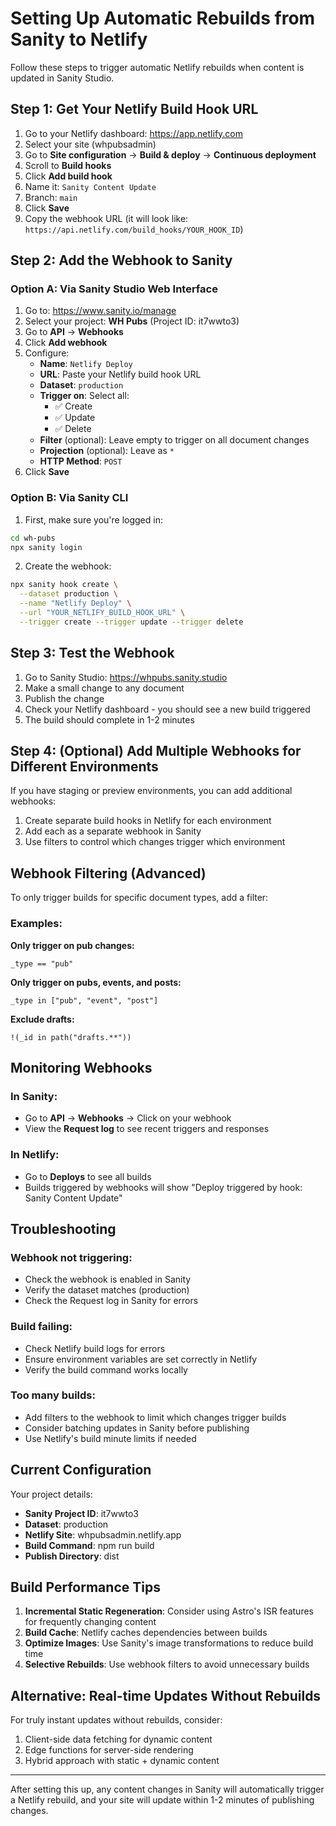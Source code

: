 # Setting Up Automatic Rebuilds from Sanity to Netlify

Follow these steps to trigger automatic Netlify rebuilds when content is updated in Sanity Studio.

## Step 1: Get Your Netlify Build Hook URL

1. Go to your Netlify dashboard: https://app.netlify.com
2. Select your site (whpubsadmin)
3. Go to **Site configuration** → **Build & deploy** → **Continuous deployment**
4. Scroll to **Build hooks**
5. Click **Add build hook**
6. Name it: `Sanity Content Update`
7. Branch: `main`
8. Click **Save**
9. Copy the webhook URL (it will look like: `https://api.netlify.com/build_hooks/YOUR_HOOK_ID`)

## Step 2: Add the Webhook to Sanity

### Option A: Via Sanity Studio Web Interface

1. Go to: https://www.sanity.io/manage
2. Select your project: **WH Pubs** (Project ID: it7wwto3)
3. Go to **API** → **Webhooks**
4. Click **Add webhook**
5. Configure:
   - **Name**: `Netlify Deploy`
   - **URL**: Paste your Netlify build hook URL
   - **Dataset**: `production`
   - **Trigger on**: Select all:
     - ✅ Create
     - ✅ Update
     - ✅ Delete
   - **Filter** (optional): Leave empty to trigger on all document changes
   - **Projection** (optional): Leave as `*`
   - **HTTP Method**: `POST`
6. Click **Save**

### Option B: Via Sanity CLI

1. First, make sure you're logged in:
```bash
cd wh-pubs
npx sanity login
```

2. Create the webhook:
```bash
npx sanity hook create \
  --dataset production \
  --name "Netlify Deploy" \
  --url "YOUR_NETLIFY_BUILD_HOOK_URL" \
  --trigger create --trigger update --trigger delete
```

## Step 3: Test the Webhook

1. Go to Sanity Studio: https://whpubs.sanity.studio
2. Make a small change to any document
3. Publish the change
4. Check your Netlify dashboard - you should see a new build triggered
5. The build should complete in 1-2 minutes

## Step 4: (Optional) Add Multiple Webhooks for Different Environments

If you have staging or preview environments, you can add additional webhooks:

1. Create separate build hooks in Netlify for each environment
2. Add each as a separate webhook in Sanity
3. Use filters to control which changes trigger which environment

## Webhook Filtering (Advanced)

To only trigger builds for specific document types, add a filter:

### Examples:

**Only trigger on pub changes:**
```
_type == "pub"
```

**Only trigger on pubs, events, and posts:**
```
_type in ["pub", "event", "post"]
```

**Exclude drafts:**
```
!(_id in path("drafts.**"))
```

## Monitoring Webhooks

### In Sanity:
- Go to **API** → **Webhooks** → Click on your webhook
- View the **Request log** to see recent triggers and responses

### In Netlify:
- Go to **Deploys** to see all builds
- Builds triggered by webhooks will show "Deploy triggered by hook: Sanity Content Update"

## Troubleshooting

### Webhook not triggering:
- Check the webhook is enabled in Sanity
- Verify the dataset matches (production)
- Check the Request log in Sanity for errors

### Build failing:
- Check Netlify build logs for errors
- Ensure environment variables are set correctly in Netlify
- Verify the build command works locally

### Too many builds:
- Add filters to the webhook to limit which changes trigger builds
- Consider batching updates in Sanity before publishing
- Use Netlify's build minute limits if needed

## Current Configuration

Your project details:
- **Sanity Project ID**: it7wwto3
- **Dataset**: production
- **Netlify Site**: whpubsadmin.netlify.app
- **Build Command**: npm run build
- **Publish Directory**: dist

## Build Performance Tips

1. **Incremental Static Regeneration**: Consider using Astro's ISR features for frequently changing content
2. **Build Cache**: Netlify caches dependencies between builds
3. **Optimize Images**: Use Sanity's image transformations to reduce build time
4. **Selective Rebuilds**: Use webhook filters to avoid unnecessary builds

## Alternative: Real-time Updates Without Rebuilds

For truly instant updates without rebuilds, consider:
1. Client-side data fetching for dynamic content
2. Edge functions for server-side rendering
3. Hybrid approach with static + dynamic content

---

After setting this up, any content changes in Sanity will automatically trigger a Netlify rebuild, and your site will update within 1-2 minutes of publishing changes.